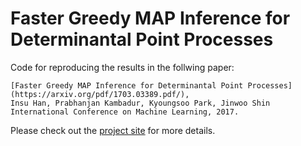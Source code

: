 # Faster Greedy MAP Inference for Determinantal Point Processes

Code for reproducing the results in the follwing paper:

	[Faster Greedy MAP Inference for Determinantal Point Processes](https://arxiv.org/pdf/1703.03389.pdf/),
	Insu Han, Prabhanjan Kambadur, Kyoungsoo Park, Jinwoo Shin
	International Conference on Machine Learning, 2017.

Please check out the [project site](https://arxiv.org/pdf/1703.03389.pdf/)  for more details.
